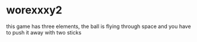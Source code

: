 # worexxxy2
this game has three elements, the ball is flying through space and you have to push it away with two sticks
